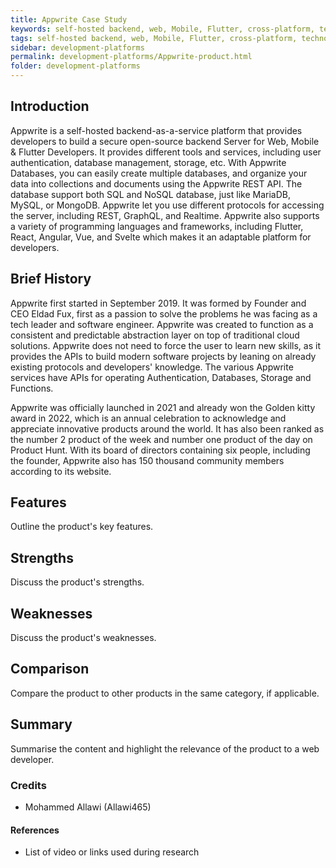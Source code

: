 ```yaml
---
title: Appwrite Case Study
keywords: self-hosted backend, web, Mobile, Flutter, cross-platform, technology-agnostic
tags: self-hosted backend, web, Mobile, Flutter, cross-platform, technology-agnostic
sidebar: development-platforms
permalink: development-platforms/Appwrite-product.html
folder: development-platforms
---
```


## Introduction

Appwrite is a self-hosted backend-as-a-service platform that provides developers to build a secure open-source backend Server for Web, Mobile & Flutter Developers. It provides different tools and services, including user authentication, database management, storage, etc. With Appwrite Databases, you can easily create multiple databases, and organize your data into collections and documents using the Appwrite REST API. The database support both SQL and NoSQL database, just like MariaDB, MySQL, or MongoDB.  Appwrite let you use different protocols for accessing the server, including REST, GraphQL, and Realtime. Appwrite also supports a variety of programming languages and frameworks, including Flutter, React, Angular, Vue, and Svelte which makes it an adaptable platform for developers. 


## Brief History

Appwrite first started in September 2019. It was formed by Founder and CEO Eldad Fux, first as a passion to solve the problems he was facing as a tech leader and software engineer. Appwrite was created to function as a consistent and predictable abstraction layer on top of traditional cloud solutions. Appwrite does not need to force the user to learn new skills, as it provides the APIs to build modern software projects by leaning on already existing protocols and developers' knowledge. The various Appwrite services have APIs for operating Authentication, Databases, Storage and Functions. 

Appwrite was officially launched in 2021 and already won the Golden kitty award in 2022, which is an annual celebration to acknowledge and appreciate innovative products around the world. It has also been ranked as the number 2 product of the week and number one product of the day on Product Hunt. With its board of directors containing six people, including the founder, Appwrite also has 150 thousand community members according to its website. 


## Features

Outline the product's key features.

## Strengths

Discuss the product's strengths.

## Weaknesses

Discuss the product's weaknesses.

## Comparison

Compare the product to other products in the same category, if applicable.

## Summary

Summarise the content and highlight the relevance of the product to a web developer.

### Credits

- Mohammed Allawi (Allawi465)

#### References

- List of video or links used during research
